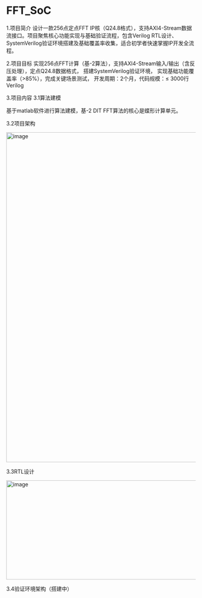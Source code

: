 # FFT_SoC
1.项目简介
设计一款256点定点FFT IP核（Q24.8格式），支持AXI4-Stream数据流接口。项目聚焦核心功能实现与基础验证流程，包含Verilog RTL设计、SystemVerilog验证环境搭建及基础覆盖率收集，适合初学者快速掌握IP开发全流程。

2.项目目标
实现256点FFT计算（基-2算法），支持AXI4-Stream输入/输出（含反压处理），定点Q24.8数据格式， 搭建SystemVerilog验证环境， 实现基础功能覆盖率（>85%），完成关键场景测试， 开发周期：2个月，代码规模：≤ 3000行Verilog
    
3.项目内容
3.1算法建模

基于matlab软件进行算法建模，基-2 DIT FFT算法的核心是蝶形计算单元。

3.2项目架构

<img width="1506" height="875" alt="image" src="https://github.com/user-attachments/assets/893e85d1-517a-4f86-9ade-05b682a10e1d" />

3.3RTL设计

<img width="705" height="263" alt="image" src="https://github.com/user-attachments/assets/f6bc9619-f927-4399-a53f-5f5090fc02ea" />

3.4验证环境架构（搭建中）

